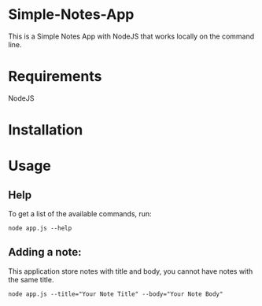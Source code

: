 # Simple-Notes-App

This is a Simple Notes App with NodeJS that works locally on the command line.

# Requirements

NodeJS

# Installation

# Usage

## Help

To get a list of the available commands, run:

`node app.js --help`

## Adding a note:

This application store notes with title and body, you cannot have notes with the same title.

`node app.js --title="Your Note Title" --body="Your Note Body"`

